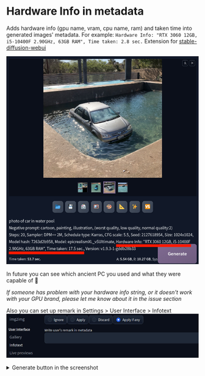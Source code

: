 # Hardware Info in metadata

Adds hardware info (gpu name, vram, cpu name, ram) and taken time into generated images' metadata. For example: `Hardware Info: "RTX 3060 12GB, i5-10400F 2.90GHz, 63GB RAM", Time taken: 2.8 sec.` Extension for [stable-diffusion-webui](https://github.com/AUTOMATIC1111/stable-diffusion-webui)

![](/img/img1.jpg)

In future you can see which ancient PC you used and what they were capable of 🫠

*If someone has problem with your hardware info string, or it doesn't work with your GPU brand, please let me know about it in the issue section*

Also you can set up remark in Settings > User Interface > Infotext
![](/img/img2.jpg)

<details>
<summary>Generate button in the screenshot</summary>

- [SD Webui Moar Generate](https://github.com/Haoming02/sd-webui-moar-generate)
- [Gray-violet primary color](https://github.com/light-and-ray/sd-webui-gray-violet-primary-color)

</details>
